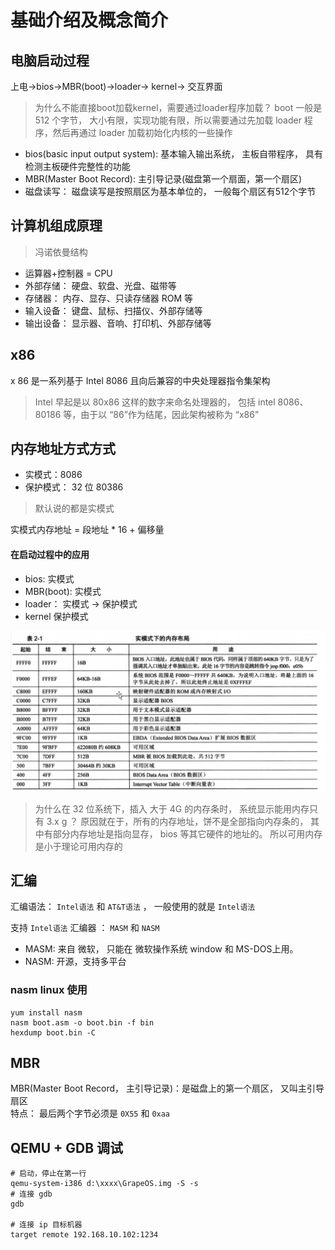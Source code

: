 # 基础介绍及概念简介 




## 电脑启动过程 
上电->bios->MBR(boot)->loader-> kernel-> 交互界面 

> 为什么不能直接boot加载kernel，需要通过loader程序加载？ 
> boot 一般是 512 个字节， 大小有限，实现功能有限，所以需要通过先加载 loader 程序，然后再通过 loader 加载初始化内核的一些操作  


* bios(basic input output system): 基本输入输出系统， 主板自带程序， 具有检测主板硬件完整性的功能
* MBR(Master Boot Record): 主引导记录(磁盘第一个扇面，第一个扇区) 
* 磁盘读写： 磁盘读写是按照扇区为基本单位的， 一般每个扇区有512个字节   




## 计算机组成原理 
> 冯诺依曼结构 
* 运算器+控制器 = CPU 
* 外部存储： 硬盘、软盘、光盘、磁带等 
* 存储器： 内存、显存、只读存储器 ROM 等 
* 输入设备： 键盘、鼠标、扫描仪、外部存储等 
* 输出设备： 显示器、音响、打印机、外部存储等 





## x86  
x 86 是一系列基于 Intel 8086 且向后兼容的中央处理器指令集架构  
> Intel 早起是以 80x86 这样的数字来命名处理器的， 包括 intel 8086、 80186 等，由于以 “86”作为结尾，因此架构被称为  “x86”    




## 内存地址方式方式 
 * 实模式：8086 
 * 保护模式： 32 位 80386   

> 默认说的都是实模式

 实模式内存地址 = 段地址 * 16 + 偏移量  


#### 在启动过程中的应用
* bios: 实模式 
* MBR(boot): 实模式 
* loader： 实模式 -> 保护模式 
* kernel 保护模式  

![图 1](./images/1686144847174-c08408c98e9b9b347a9586c5a65ad94d8ef6ba4077df1a4a12fe9ae186f1b805.png)  

> 为什么在 32 位系统下，插入 大于 4G 的内存条时， 系统显示能用内存只有 3.x g ？ 
原因就在于，所有的内存地址，饼不是全部指向内存条的， 其中有部分内存地址是指向显存， bios 等其它硬件的地址的。 所以可用内存是小于理论可用内存的  






## 汇编  
汇编语法： `Intel语法` 和 `AT&T语法`  ， 一般使用的就是  `Intel语法`   

支持  `Intel语法`  汇编器 ： `MASM` 和 `NASM`  
* MASM: 来自 微软， 只能在 微软操作系统 window 和 MS-DOS上用。    
* NASM: 开源，支持多平台   

### nasm linux 使用  

```shell 
yum install nasm 
nasm boot.asm -o boot.bin -f bin 
hexdump boot.bin -C    
```






## MBR 
MBR(Master Boot Record， 主引导记录)：是磁盘上的第一个扇区， 又叫主引导扇区   
特点： 最后两个字节必须是 `0X55` 和 `0xaa`  







## QEMU + GDB 调试 
```shell
# 启动，停止在第一行
qemu-system-i386 d:\xxxx\GrapeOS.img -S -s
# 连接 gdb 
gdb 

# 连接 ip 目标机器
target remote 192.168.10.102:1234 

```
